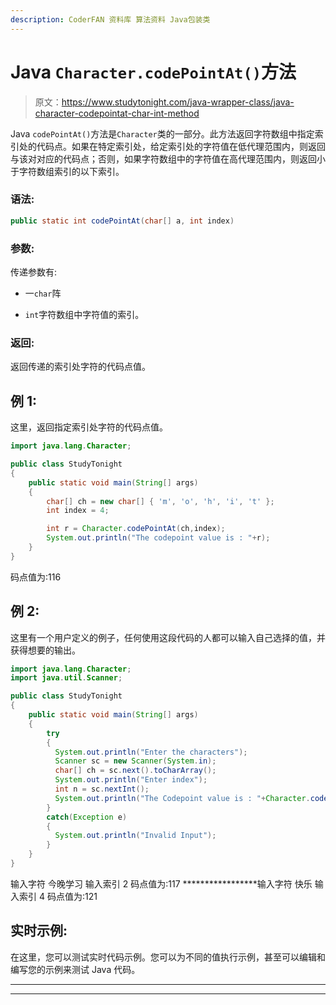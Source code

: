 ```yaml
---
description: CoderFAN 资料库 算法资料 Java包装类
---
```


# Java `Character.codePointAt()`方法

> 原文：<https://www.studytonight.com/java-wrapper-class/java-character-codepointat-char-int-method>

Java `codePointAt()`方法是`Character`类的一部分。此方法返回字符数组中指定索引处的代码点。如果在特定索引处，给定索引处的字符值在低代理范围内，则返回与该对对应的代码点；否则，如果字符数组中的字符值在高代理范围内，则返回小于字符数组索引的以下索引。

### 语法:

```java
public static int codePointAt(char[] a, int index) 
```

### 参数:

传递参数有:

*   一`char`阵

*   `int`字符数组中字符值的索引。

### 返回:

返回传递的索引处字符的代码点值。

## 例 1:

这里，返回指定索引处字符的代码点值。

```java
import java.lang.Character;

public class StudyTonight
{  
    public static void main(String[] args) 
    {  
        char[] ch = new char[] { 'm', 'o', 'h', 'i', 't' };
        int index = 4;  

        int r = Character.codePointAt(ch,index);
        System.out.println("The codepoint value is : "+r);
    }  
}
```

码点值为:116

## 例 2:

这里有一个用户定义的例子，任何使用这段代码的人都可以输入自己选择的值，并获得想要的输出。

```java
import java.lang.Character;
import java.util.Scanner;

public class StudyTonight
{  
    public static void main(String[] args) 
    {  
        try
        {
          System.out.println("Enter the characters");
          Scanner sc = new Scanner(System.in);
          char[] ch = sc.next().toCharArray();
          System.out.println("Enter index");
          int n = sc.nextInt();
          System.out.println("The Codepoint value is : "+Character.codePointAt(ch,n));       
        }
        catch(Exception e)
        {
          System.out.println("Invalid Input");
        }
    }  
}
```

输入字符
今晚学习
输入索引
2
码点值为:117
*****************输入字符
快乐
输入索引
4
码点值为:121

## 实时示例:

在这里，您可以测试实时代码示例。您可以为不同的值执行示例，甚至可以编辑和编写您的示例来测试 Java 代码。

* * *

* * *